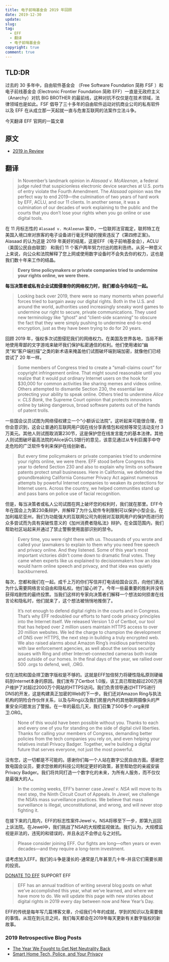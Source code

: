 ```yaml
---
title: 电子前哨基金会 2019 年回顾
date: 2019-12-30
update:
slug: 
tag:
  - EFF
  - 翻译
  - 电子前哨基金会
copyright: true
comment: true
---
```


## TLD:DR

过去的 30 多年中，自由软件基金会 （Free Software Foundation 简称 FSF ）和电子前线基金会 (Electronic Frontier Foundation 简称 EFF）一直是无政府主义（Anarchy）对抗 BIG BROTHER 的最前线，这种对抗不仅仅是在技术领域，法律领域也是如此。FSF 倡导了三十多年的自由软件运动对抗商业公司的私有软件以及 EFF 在从成立那一天起就一直与危害互联网的法案作立法斗争。

今天翻译 EFF 官网的一篇文章 

## 原文

-   [2019 in Review](https://www.eff.org/deeplinks/2019/12/2019-review)

## 翻译

>   In November’s landmark opinion in *Alasaad v. McAleenan*, a federal judge ruled that suspicionless electronic device searches at U.S. ports of entry violate the Fourth Amendment. The *Alasaad* opinion was the perfect way to end 2019—the culmination of two years of hard work by EFF, ACLU, and our 11 clients. In another sense, it was a culmination of our decades of work explaining to the public and the courts that you don’t lose your rights when you go online or use digital tools.

在 11 月标志性的 `Alasaad v. McAleenan` 案中，一位联邦法官裁定，联邦特工在美国入境口岸对旅客的电子设备进行毫无怀疑的搜索违反了《第四修正案》。Alasaad 的认为这是 2019 年美好的结尾，这是EFF（电子前哨基金会），ACLU（美国公民自由联盟） 和我们 11 个客户两年努力付出的胜利告终。从另一种意义上来说，向公众和法院解释了您上网或使用数字设备时不会失去你的权力，这也是我们数十年来工作的结晶。

>   **Every time policymakers or private companies tried to undermine your rights online, we were there.**

**每当决策者或私有企业试图侵害你的网络权力时，我们都会与你站在一起。**

>   Looking back over 2019, there were so many moments when powerful forces tried to bargain away our digital rights. Both in the U.S. and around the world, authorities used increasingly sneaky word games to undermine our right to secure, private communications. They used new terminology like “ghost” and “client-side scanning” to obscure the fact that they were simply pushing to undermine end-to-end encryption, just as they have been trying to do for 20 years.

回顾 2019 年，强权多次试图侵犯我们的网络权力。在美国及世界各地，当局不断地使用卑鄙的文字游戏来破坏我们保护私密通信的权利。他们使用诸如“幽灵”和“客户端扫描”之类的新术语来掩盖他们试图破坏端到端加密，就像他们已经尝试了 20 年一样。

>   Some members of Congress tried to create a “small-claims court” for copyright infringement online. That might sound reasonable until you realize that it would put ordinary Internet users on the hook for $30,000 for common activities like sharing memes and videos online. Others attempted to dismantle Section 230, the essential law protecting your ability to speak online. Others tried to undermine *Alice v. CLS Bank*, the Supreme Court opinion that protects innovators online by taking dangerous, broad software patents out of the hands of patent trolls.

一些国会议员试图为网络侵权建立一个“小额诉讼法院”。这听起来可能很合理，但你会意识到，这会让普通的互联网用户因在线分享表情包和视频等常见活动支付 3 万美元。其他人则试图取消第230节，这是保护您在线发言能力的基本法律。其他人则试图破坏最高法院的Alice诉CLS银行的意见，该意见通过从专利巨魔手中夺走危险的广泛软件专利来保护在线创新者。

>   But every time policymakers or private companies tried to undermine your rights online, we were there. EFF stood before Congress this year to defend Section 230 and also to explain why limits on software patents protect small businesses. Here in California, we defended the groundbreaking California Consumer Privacy Act against numerous attempts by powerful Internet companies to weaken its protections for Internet users. Across the country, we helped communities stand up and pass bans on police use of facial recognition.

但是，每当决策者或私人公司试图在网上破坏您的权利时，我们就在那里。EFF今年在国会上为第230条辩护，并解释了为什么软件专利限制可以保护小型企业。在加利福尼亚州，我们为功能强大的互联网公司为削弱对互联网用户的保护而进行的众多尝试而为具有突破性意义的《加州消费者隐私法》辩护。在全国范围内，我们帮助社区站起来并通过了禁止警察使用面部识别的禁令。

>   Every time, you were right there with us. Thousands of you wrote and called your lawmakers to explain to them why you need free speech and privacy online. And they listened. Some of this year’s most important victories didn’t come down to dramatic final votes. They came when experts like us explained to decisionmakers how an idea would harm online speech and privacy, and that idea was quietly backburnered.

每次，您都和我们在一起。成千上万的你们写信并打电话给国会议员，向他们表达为什么需要网络言论自由和隐私权。他们留心听了。今年一些最重要的胜利并没有获得戏剧性的最终投票。当我们这样的专家向决策者们解释一个想法如何损害在线言论和隐私时，他们就来了，这个想法被悄悄地推倒了。

>   It’s not enough to defend digital rights in the courts and in Congress. That’s why EFF redoubled our efforts to hard code privacy principles into the Internet itself. We released Version 1.0 of Certbot, our tool that has helped over 2 million users maintain HTTPS access to over 20 million websites. We led the charge to champion the development of DNS over HTTPS, the next step in building a truly encrypted web. We also raised alarms about Amazon Ring’s insidious partnerships with law enforcement agencies, as well about the serious security issues with Ring and other Internet-connected cameras both inside and outside of our homes. In the final days of the year, we rallied over 500 .orgs to defend, well, .ORG.

仅在法院和国会捍卫数字版权是不够的。这就是EFF加倍努力将硬性隐私原则硬编码到Internet本身的原因。我们发布了Certbot 1.0版，该工具已帮助超过200万用户维护了对超过2000万个网站的HTTPS访问。我们负责领导通过HTTPS进行DNS的开发，这是构建真正加密的Web的下一步。我们还对Amazon Ring与执法机构的阴险合作伙伴关系，以及与Ring以及我们房屋内外的其他联网摄像头的严重安全问题发出了警报。在一年的最后几天，我们召集了500多个.org来捍卫.ORG。

>   None of this would have been possible without you. Thanks to each and every one of you for standing on the side of digital civil liberties. Thanks for calling your members of Congress, demanding better policies from the tech companies you rely on, and even helping your relatives install Privacy Badger. Together, we’re building a digital future that serves everyone, not just the most powerful.

没有您，这一切都是不可能的。感谢你们每一个人站在数字公民自由方面。感谢您致电国会议员，要求您依赖的科技公司制定更好的政策，甚至帮助您的亲戚安装Privacy Badger。我们将共同打造一个数字化的未来，为所有人服务，而不仅仅是最强大的人。

>   In the coming weeks, EFF’s banner case *Jewel v. NSA* will move to its next step, the Ninth Circuit Court of Appeals. In *Jewel*, we challenge the NSA’s mass surveillance practices. We believe that mass surveillance is illegal, unconstitutional, and wrong, and will never stop fighting it.

在接下来的几周内，EFF的标志性案件Jewel v。NSA将移至下一步，即第九巡回上诉法院。在Jewel中，我们挑战了NSA的大规模监视做法。我们认为，大规模监视是非法的，违宪的和错误的，并且永远不会停止与之对抗。

>   Please consider joining EFF. Our fights are long—often years or even decades—and they require a long-term investment.

请考虑加入EFF。我们的斗争是漫长的-通常是几年甚至几十年-并且它们需要长期的投资。

[DONATE TO EFF](https://supporters.eff.org/donate/YEDL--19)  SUPPORT EFF

>   EFF has an annual tradition of writing several blog posts on what we’ve accomplished this year, what we’ve learned, and where we have more to do. We will update this page with new stories about digital rights in 2019 every day between now and New Year’s Day.

EFF的传统是每年写几篇博客文章，介绍我们今年的成就，学到的知识以及需要做的事情。从现在到元旦之间，我们每天都会在2019年每天更新有关数字版权的新故事。

### **2019 Retrospective Blog Posts**

-   [The Year We Fought to Get Net Neutrality Back](https://www.eff.org/deeplinks/2019/12/year-we-fought-get-net-neutrality-back-2019-year-review)
-   [Smart Home Tech, Police, and Your Privacy](https://www.eff.org/deeplinks/2019/12/2019-end-year-review-smart-home-tech-police-and-your-privacy)

